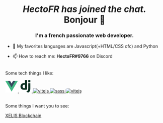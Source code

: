 <h1 align="center"><i>HectoFR has joined the chat.</i><br />Bonjour 👋</h1>
<h3 align="center">I'm a french passionate web developer.</h3>

- 🌱 My favorites languages are Javascript(+HTML/CSS ofc) and Python

- 📫 How to reach me: **HectoFR#9766** on Discord

<br/>
Some tech things I like:
<p align="left">
  <a href="https://vuejs.org/" target="_blank">
    <img src="https://raw.githubusercontent.com/devicons/devicon/master/icons/vuejs/vuejs-original.svg" alt="vuejs" width="40" height="40"/>
  </a>
  <a href="https://vuejs.org/" target="_blank">
    <img src="https://raw.githubusercontent.com/devicons/devicon/master/icons/django/django-plain.svg" alt="django" width="40" height="40" style="background-color:white;border-radius: 5px;"/>
  </a>
  <a href="https://vitejs.dev/" target="_blank">
    <img src="https://vitejs.dev/logo.svg" alt="vitejs" width="40" height="40" />
  </a>
  <a href="https://sass-lang.com" target="_blank">
    <img src="https://sass-lang.com/assets/img/styleguide/color.png" alt="sass" width="40" height="40" />
  </a>
  <a href="https://nothing.tech/" target="_blank">
    <img src="https://upload.wikimedia.org/wikipedia/commons/0/00/Nothing_Logo.webp" alt="vitejs" width="40" height="40" style="border-radius: 5px" />
  </a>
</p>

<br/>
Some things I want you to see:

[XELIS Blockchain](https://github.com/xelis-project/xelis-blockchain)
